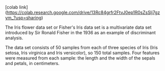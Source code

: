 [colab link] (https://colab.research.google.com/drive/13Rc84grfr2FtvJ0ep1R0sZsSlj7gzym_?usp=sharing)

The Iris flower data set or Fisher's Iris data set is a multivariate data set introduced by Sir Ronald Fisher in the 1936 as an example of discriminant analysis.

The data set consists of 50 samples from each of three species of Iris (Iris setosa, Iris virginica and Iris versicolor), so 150 total samples.
Four features were measured from each sample: the length and the width of the sepals and petals, in centimeters.

